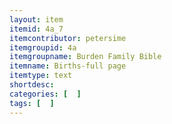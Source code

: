 ```yaml
---
layout: item
itemid: 4a_7
itemcontributor: petersime
itemgroupid: 4a
itemgroupname: Burden Family Bible
itemname: Births-full page
itemtype: text
shortdesc: 
categories: [  ]
tags: [  ]
---
```







